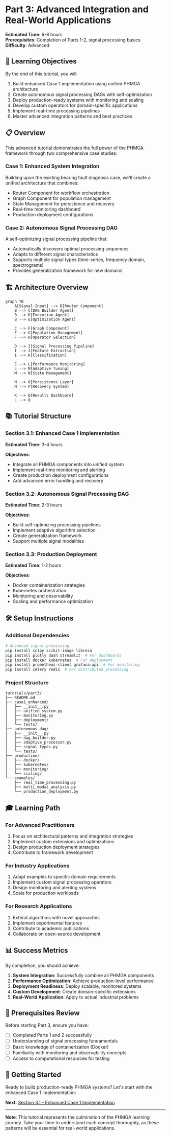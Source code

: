 # Part 3: Advanced Integration and Real-World Applications

**Estimated Time**: 6-8 hours  
**Prerequisites**: Completion of Parts 1-2, signal processing basics  
**Difficulty**: Advanced

## 🎯 Learning Objectives

By the end of this tutorial, you will:

1. Build enhanced Case 1 implementation using unified PHMGA architecture
2. Create autonomous signal processing DAGs with self-optimization
3. Deploy production-ready systems with monitoring and scaling
4. Develop custom operators for domain-specific applications
5. Implement real-time processing pipelines
6. Master advanced integration patterns and best practices

## 📋 Overview

This advanced tutorial demonstrates the full power of the PHMGA framework through two comprehensive case studies:

### Case 1: Enhanced System Integration
Building upon the existing bearing fault diagnosis case, we'll create a unified architecture that combines:
- Router Component for workflow orchestration
- Graph Component for population management
- State Management for persistence and recovery
- Real-time monitoring dashboard
- Production deployment configurations

### Case 2: Autonomous Signal Processing DAG
A self-optimizing signal processing pipeline that:
- Automatically discovers optimal processing sequences
- Adapts to different signal characteristics
- Supports multiple signal types (time-series, frequency domain, spectrograms)
- Provides generalization framework for new domains

## 🏗️ Architecture Overview

```mermaid
graph TB
    A[Signal Input] --> B[Router Component]
    B --> C[DAG Builder Agent]
    B --> D[Execution Agent]
    B --> E[Optimization Agent]
    
    C --> F[Graph Component]
    F --> G[Population Management]
    F --> H[Operator Selection]
    
    D --> I[Signal Processing Pipeline]
    I --> J[Feature Extraction]
    I --> K[Classification]
    
    E --> L[Performance Monitoring]
    L --> M[Adaptive Tuning]
    M --> N[State Management]
    
    N --> O[Persistence Layer]
    N --> P[Recovery System]
    
    K --> Q[Results Dashboard]
    L --> Q
```

## 📚 Tutorial Structure

### Section 3.1: Enhanced Case 1 Implementation
**Estimated Time**: 3-4 hours

**Objectives**:
- Integrate all PHMGA components into unified system
- Implement real-time monitoring and alerting
- Create production deployment configurations
- Add advanced error handling and recovery

### Section 3.2: Autonomous Signal Processing DAG
**Estimated Time**: 2-3 hours

**Objectives**:
- Build self-optimizing processing pipelines
- Implement adaptive algorithm selection
- Create generalization framework
- Support multiple signal modalities

### Section 3.3: Production Deployment
**Estimated Time**: 1-2 hours

**Objectives**:
- Docker containerization strategies
- Kubernetes orchestration
- Monitoring and observability
- Scaling and performance optimization

## 🛠️ Setup Instructions

### Additional Dependencies

```bash
# Advanced signal processing
pip install scipy scikit-image librosa
pip install plotly dash streamlit  # For dashboards
pip install docker kubernetes  # For deployment
pip install prometheus-client grafana-api  # For monitoring
pip install celery redis  # For distributed processing
```

### Project Structure

```
tutorials/part3/
├── README.md
├── case1_enhanced/
│   ├── __init__.py
│   ├── unified_system.py
│   ├── monitoring.py
│   ├── deployment/
│   └── tests/
├── autonomous_dag/
│   ├── __init__.py
│   ├── dag_builder.py
│   ├── adaptive_processor.py
│   ├── signal_types.py
│   └── tests/
├── production/
│   ├── docker/
│   ├── kubernetes/
│   ├── monitoring/
│   └── scaling/
└── examples/
    ├── real_time_processing.py
    ├── multi_modal_analysis.py
    └── production_deployment.py
```

## 🎓 Learning Path

### For Advanced Practitioners
1. Focus on architectural patterns and integration strategies
2. Implement custom extensions and optimizations
3. Design production deployment strategies
4. Contribute to framework development

### For Industry Applications
1. Adapt examples to specific domain requirements
2. Implement custom signal processing operators
3. Design monitoring and alerting systems
4. Scale for production workloads

### For Research Applications
1. Extend algorithms with novel approaches
2. Implement experimental features
3. Contribute to academic publications
4. Collaborate on open-source development

## 📊 Success Metrics

By completion, you should achieve:

1. **System Integration**: Successfully combine all PHMGA components
2. **Performance Optimization**: Achieve production-level performance
3. **Deployment Readiness**: Deploy scalable, monitored systems
4. **Custom Development**: Create domain-specific extensions
5. **Real-World Application**: Apply to actual industrial problems

## 🔗 Prerequisites Review

Before starting Part 3, ensure you have:

- [ ] Completed Parts 1 and 2 successfully
- [ ] Understanding of signal processing fundamentals
- [ ] Basic knowledge of containerization (Docker)
- [ ] Familiarity with monitoring and observability concepts
- [ ] Access to computational resources for testing

## 🚀 Getting Started

Ready to build production-ready PHMGA systems? Let's start with the enhanced Case 1 implementation:

**Next**: [Section 3.1 - Enhanced Case 1 Implementation](3.1-enhanced-case1.md)

---

**Note**: This tutorial represents the culmination of the PHMGA learning journey. Take your time to understand each concept thoroughly, as these patterns will be essential for real-world applications.
